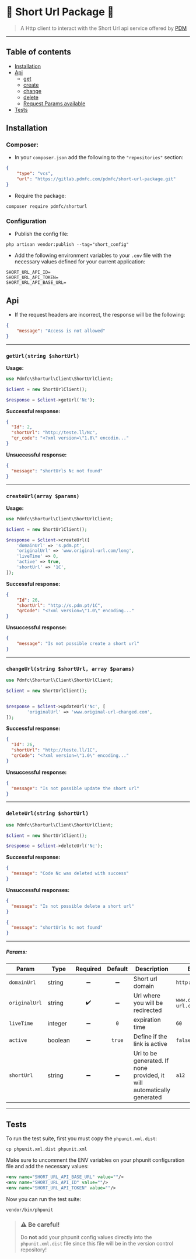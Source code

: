# :link: Short Url Package :link:
> A Http client to interact with the Short Url api service offered by [PDM](https://www.pdmfc.com/)
___

## Table of contents
- [Installation](#installation)
- [Api](#api)
    - [get](#geturlstring-shorturl)
    - [create](#createurlarray-params)
    - [change](#changeurlstring-shorturl-array-params)
    - [delete](#deleteurlstring-shorturl)
    - [Request Params available](#params)
- [Tests](#tests)

## Installation
### Composer:
- In your `composer.json` add the following to the `"repositories"` section:
```json
{
    "type": "vcs",
    "url": "https://gitlab.pdmfc.com/pdmfc/short-url-package.git"
}
```

- Require the package:
```shell
composer require pdmfc/shorturl
```

### Configuration
- Publish the config file:
```shell
php artisan vendor:publish --tag="short_config"
```

- Add the following environment variables to your `.env` file with the necessary values defined for your current application:
```dotenv
SHORT_URL_API_ID=
SHORT_URL_API_TOKEN=  
SHORT_URL_API_BASE_URL=
```

## Api
- If the request headers are incorrect, the response will be the following:

```json
{
    "message": "Access is not allowed"
}
```

___

### `getUrl(string $shortUrl)`

**Usage:**
```php
use Pdmfc\Shorturl\Client\ShortUrlClient;

$client = new ShortUrlClient();

$response = $client->getUrl('Nc');
```

**Successful response:**
```json
{
  "Id": 2,
  "shortUrl": "http://teste.ll/Nc",
  "qr_code": "<?xml version=\"1.0\" encodin..."
}
```

**Unsuccessful response:**
```json
{
  "message": "shortUrls Nc not found"
}
```

___

### `createUrl(array $params)`

**Usage:**
```php
use Pdmfc\Shorturl\Client\ShortUrlClient;

$client = new ShortUrlClient();

$response = $client->createUrl([
    'domainUrl' => 's.pdm.pt',
    'originalUrl' => 'www.original-url.com/long',
    'liveTime' => 0,
    'active' => true,
    'shortUrl' => '1C',
]);
```

**Successful response:**
```json
{
    "Id": 26,
    "shortUrl": "http://s.pdm.pt/1C",
    "qrCode": "<?xml version=\"1.0\" encoding..."
}
```

**Unsuccessful response:**
```json
{
    "message": "Is not possible create a short url"
}
```

___

### `changeUrl(string $shortUrl, array $params)`
```php
use Pdmfc\Shorturl\Client\ShortUrlClient;

$client = new ShortUrlClient();


$response = $client->updateUrl('Nc', [
        'originalUrl' => 'www.original-url-changed.com',
]);
```

**Successful response:**
```json
{
  "Id": 26,
  "shortUrl": "http://teste.ll/1C",
  "qrCode": "<?xml version=\"1.0\" encoding..."
}
```

**Unsuccessful response:**
```json
{
  "message": "Is not possible update the short url"
}
```

___

### `deleteUrl(string $shortUrl)`
```php
use Pdmfc\Shorturl\Client\ShortUrlClient;

$client = new ShortUrlClient();

$response = $client->deleteUrl('Nc');
```

**Successful response:**
```json
{
  "message": "Code Nc was deleted with success"
}
```

**Unsuccessful responses:**
```json
{
  "message": "Is not possible delete a short url"
}
```

```json
{
  "message": "shortUrls Nc not found"
}
```

___

##### Params:
| Param | Type | Required | Default | Description | Example |
| --- | --- | :---: | :---: | --- | --- |
| `domainUrl` | string | :heavy_minus_sign: | :heavy_minus_sign: | Short url domain | `http://teste.com` |
| `originalUrl` | string | :heavy_check_mark: | :heavy_minus_sign: | Url where you will be redirected | `www.original-url.com/long` |
| `liveTime` | integer | :heavy_minus_sign: | `0` | expiration time | `60` |
| `active` | boolean | :heavy_minus_sign: | `true` | Define if the link is active | `false` |
| `shortUrl` | string | :heavy_minus_sign: | :heavy_minus_sign: | Uri to be generated. If none provided, it will automatically generated | `a12` |

___

## Tests
To run the test suite, first you must copy the `phpunit.xml.dist`:

```shell
cp phpunit.xml.dist phpunit.xml
```

Make sure to uncomment the ENV variables on your phpunit configuration file and add the necessary values:
```xml
<env name="SHORT_URL_API_BASE_URL" value=""/>
<env name="SHORT_URL_API_ID" value=""/>
<env name="SHORT_URL_API_TOKEN" value=""/>
```

Now you can run the test suite:
```shell
vendor/bin/phpunit
```

> ### :warning: Be careful!
> Do **not** add your phpunit config values directly into the `phpunit.xml.dist` file since this file will be in the version control repository! 
